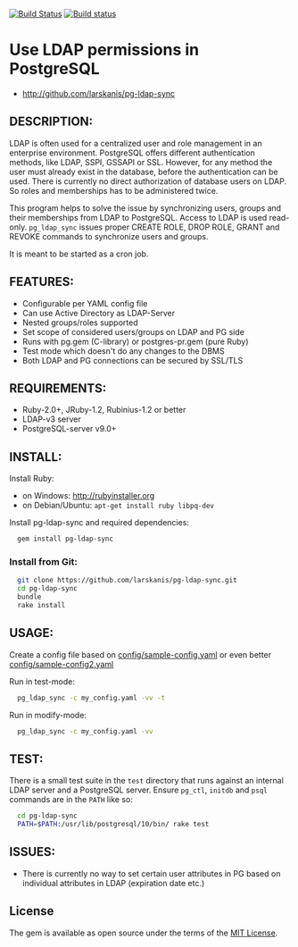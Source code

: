 [![Build Status](https://travis-ci.org/larskanis/pg-ldap-sync.svg?branch=master)](https://travis-ci.org/larskanis/pg-ldap-sync) [![Build status](https://ci.appveyor.com/api/projects/status/09xn9q5p64jbxtka/branch/master?svg=true)](https://ci.appveyor.com/project/larskanis/pg-ldap-sync/branch/master)

# Use LDAP permissions in PostgreSQL

* http://github.com/larskanis/pg-ldap-sync

## DESCRIPTION:

LDAP is often used for a centralized user and role management in an enterprise environment.
PostgreSQL offers different authentication methods, like LDAP, SSPI, GSSAPI or SSL.
However, for any method the user must already exist in the database, before the authentication can be used.
There is currently no direct authorization of database users on LDAP.
So roles and memberships has to be administered twice.

This program helps to solve the issue by synchronizing users, groups and their memberships from LDAP to PostgreSQL.
Access to LDAP is used read-only.
`pg_ldap_sync` issues proper CREATE ROLE, DROP ROLE, GRANT and REVOKE commands to synchronize users and groups.

It is meant to be started as a cron job.

## FEATURES:

* Configurable per YAML config file
* Can use Active Directory as LDAP-Server
* Nested groups/roles supported
* Set scope of considered users/groups on LDAP and PG side
* Runs with pg.gem (C-library) or postgres-pr.gem (pure Ruby)
* Test mode which doesn't do any changes to the DBMS
* Both LDAP and PG connections can be secured by SSL/TLS

## REQUIREMENTS:

* Ruby-2.0+, JRuby-1.2, Rubinius-1.2 or better
* LDAP-v3 server
* PostgreSQL-server v9.0+

## INSTALL:

Install Ruby:

* on Windows: http://rubyinstaller.org
* on Debian/Ubuntu: `apt-get install ruby libpq-dev`

Install pg-ldap-sync and required dependencies:
```sh
  gem install pg-ldap-sync
```

### Install from Git:
```sh
  git clone https://github.com/larskanis/pg-ldap-sync.git
  cd pg-ldap-sync
  bundle
  rake install
```

## USAGE:

Create a config file based on
[config/sample-config.yaml](https://github.com/larskanis/pg-ldap-sync/blob/master/config/sample-config.yaml)
or even better
[config/sample-config2.yaml](https://github.com/larskanis/pg-ldap-sync/blob/master/config/sample-config2.yaml)

Run in test-mode:
```sh
  pg_ldap_sync -c my_config.yaml -vv -t
```
Run in modify-mode:
```sh
  pg_ldap_sync -c my_config.yaml -vv
```

## TEST:
There is a small test suite in the `test` directory that runs against an internal LDAP server and a PostgreSQL server. Ensure `pg_ctl`, `initdb` and `psql` commands are in the `PATH` like so:
```sh
  cd pg-ldap-sync
  PATH=$PATH:/usr/lib/postgresql/10/bin/ rake test
```

## ISSUES:

* There is currently no way to set certain user attributes in PG based on individual attributes in LDAP (expiration date etc.)


## License

The gem is available as open source under the terms of the [MIT License](https://opensource.org/licenses/MIT).
